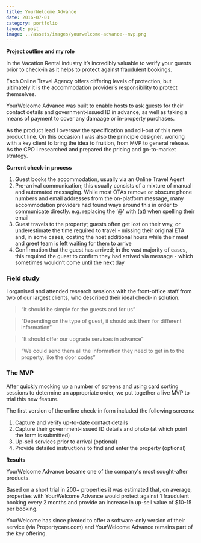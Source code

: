 ```yaml
---
title: YourWelcome Advance
date: 2016-07-01
category: portfolio
layout: post
image: ../assets/images/yourwelcome-advance--mvp.png
---
```


**Project outline and my role**

In the Vacation Rental industry it’s incredibly valuable to verify your guests prior to check-in as it helps to protect against fraudulent bookings. 

Each Online Travel Agency offers differing levels of protection, but ultimately it is the accommodation provider’s responsibility to protect themselves.

YourWelcome Advance was built to enable hosts to ask guests for their contact details and government-issued ID in advance, as well as taking a means of payment to cover any damaage or in-property purchases.

As the product lead I oversaw the specification and roll-out of this new product line. On this occasion I was also the principle designer, working with a key client to bring the idea to fruition, from MVP to general release. As the CPO I researched and prepared the pricing and go-to-market strategy.

**Current check-in process**

1. Guest books the accommodation, usually via an Online Travel Agent
2. Pre-arrival communication; this usually consists of a mixture of manual and automated messaging. While most OTAs remove or obscure phone numbers and email addresses from the on-platform message, many accommodation providers had found ways around this in order to communicate directly. e.g. replacing the ‘@’ with (at) when spelling their email
3. Guest travels to the property; guests often get lost on their way, or underestimate the time required to travel - missing their original ETA and, in some cases, costing the host additional hours while their meet and greet team is left waiting for them to arrive
4. Confirmation that the guest has arrived; in the vast majority of cases, this required the guest to confirm they had arrived via message - which sometimes wouldn’t come until the next day


### Field study

I organised and attended research sessions with the front-office staff from two of our largest clients, who described their ideal check-in solution.

> “It should be simple for the guests and for us”

> “Depending on the type of guest, it should ask them for different information”

> “It should offer our upgrade services in advance”

> “We could send them all the information they need to get in to the property, like the door codes”

### The MVP

After quickly mocking up a number of screens and using card sorting sessions to determine an appropriate order, we put together a live MVP to trial this new feature. 

The first version of the online check-in form included the following screens: 

1. Capture and verify up-to-date contact details
2. Capture their government-issued ID details and photo (at which point the form is submitted)
3. Up-sell services prior to arrival (optional)
4. Provide detailed instructions to find and enter the property (optional)

**Results**

YourWelcome Advance became one of the company's most sought-after products. 

Based on a short trial in 200+ properties it was estimated that, on average, properties with YourWelcome Advance would protect against 1 fraudulent booking every 2 months and provide an increase in up-sell value of $10-15 per booking.

YourWelcome has since pivoted to offer a software-only version of their service (via Propertycare.com) and YourWelcome Advance remains part of the key offering.